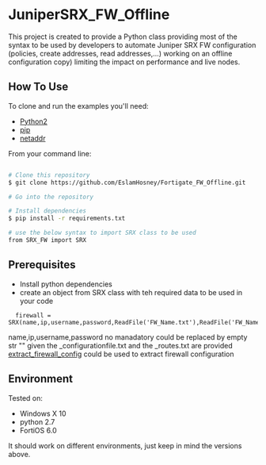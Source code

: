 # JuniperSRX_FW_Offline
This project is created to provide a Python class providing most of the syntax to be used by developers to automate Juniper SRX FW configuration (policies, create addresses, read addresses,...) working on an offline configuration copy) limiting the impact on performance and live nodes.

## How To Use

To clone and run the examples you'll need:
* [Python2](https://www.python.org/downloads/)
* [pip](https://pip.pypa.io/en/stable/installing/)
* [netaddr](https://pypi.org/project/netaddr/)

From your command line:

```bash

# Clone this repository
$ git clone https://github.com/EslamHosney/Fortigate_FW_Offline.git

# Go into the repository

# Install dependencies
$ pip install -r requirements.txt

# use the below syntax to import SRX class to be used
from SRX_FW import SRX

```


## Prerequisites

* Install python dependencies
* create an object from SRX class with teh required data to be used in your code
```
  firewall = SRX(name,ip,username,password,ReadFile('FW_Name.txt'),ReadFile('FW_Name_routes.txt'))
```
  name,ip,username,password no manadatory could be replaced by empty str "" given the _configurationfile.txt and the _routes.txt are provided
  [extract_firewall_config](https://github.com/EslamHosney/extract_firewall_config.git) could be used to extract firewall configuration


## Environment

Tested on:
* Windows X 10
* python 2.7
* FortiOS 6.0

It should work on different environments, just keep in mind the versions above.


